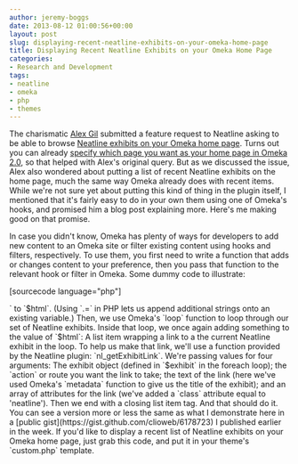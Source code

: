 ```yaml
---
author: jeremy-boggs
date: 2013-08-12 01:00:56+00:00
layout: post
slug: displaying-recent-neatline-exhibits-on-your-omeka-home-page
title: Displaying Recent Neatline Exhibits on your Omeka Home Page
categories:
- Research and Development
tags:
- neatline
- omeka
- php
- themes
---
```


The charismatic [Alex Gil](http://www.elotroalex.com/) submitted a feature request to Neatline asking to be able to browse [Neatline exhibits on your Omeka home page](https://github.com/scholarslab/Neatline/issues/211). Turns out you can already [specify which page you want as your home page in Omeka 2.0](http://omeka.org/codex/Managing_Navigation_2.0#Choose_a_Homepage), so that helped with Alex's original query. But as we discussed the issue, Alex also wondered about putting a list of recent Neatline exhibits on the home page, much the same way Omeka already does with recent items. While we're not sure yet about putting this kind of thing in the plugin itself, I mentioned that it's fairly easy to do in your own them using one of Omeka's hooks, and promised him a blog post explaining more. Here's me making good on that promise.

In case you didn't know, Omeka has plenty of ways for developers to add new content to an Omeka site or filter existing content using hooks and filters, respectively. To use them, you first need to write a function that adds or changes content to your preference, then you pass that function to the relevant hook or filter in Omeka. Some dummy code to illustrate:

[sourcecode language="php"]
<?php

function my_custom_function() {
  echo 'Hello world!';
}

add_plugin_hook('hook_name', 'my_custom_function');

[/sourcecode]

You could put this kind of code anywhere that Omeka could run it, particularly a new plugin or your activated theme's `custom.php` file. (An Omeka theme's `custom.php` file is a great place to put some custom code for your Omeka site, without having to go to the trouble of creating and activating a plugin.)

In our case, we want to append some new content to the home page of an Omeka site, so we'll need to find a hook to let us do that. Fortunately, we have one available&mdash;`public_home`&mdash;so let's use that to display some recent Neatline exhibits.

(Keep in mind that the following code should work in Omeka 2.0 and Neatline 2.0; you can take a similar approach for earlier versions of each, but some of the functions would be different.)

First, we'll need to create a `custom.php` file in your current active theme, if one doesn't already exist. (If it does exist, we'll use that one.) Make sure the file is in the root of your theme: `omeka/themes/your-theme/custom.php`.

Next we'll need to write a function that gets a certain number of Neatline exhibits and lists them out, and put that in our `custom.php` file. We'll name our function `display_recent_neatline_exhibits`, and put all our goodies in there. Let's create the function:

[sourcecode language="php"]
<?php

function display_recent_neatline_exhibits() {

}

[/sourcecode]

After we've created the function, we'll go ahead and pass that function to the `public_home` hook:

[sourcecode language="php"]
<?php

function display_recent_neatline_exhibits() {

}

add_plugin_hook('public_home', 'display_recent_neatline_exhibits');
[/sourcecode]

We still shouldn't see any changes on the home page, since our function isn't actually doing anything. But you shouldn't get any errors on the page either. If you do, make sure you have every curly brace and semicolon and all the other characters right; PHP is quite dramatic about syntax errors.

Now lets add some stuff to our function to get some recent Neatline exhibits. First, let's define a variable `$html` and set that equal to an empty string. In the end, we'll echo the value of `$html`, so we want it equal to at least something, in case you actually don't have any Neatline exhibits to display.

[sourcecode language="php"]
<?php

function display_recent_neatline_exhibits() {
    $html = '';

    echo $html;
}

add_plugin_hook('public_home', 'display_recent_neatline_exhibits');
[/sourcecode]

Next we'll create a variable, `$neatlineExhibits`, and assign it to the results of a query using Omeka's `get_records` function. The [`get_records` function](http://omeka.readthedocs.org/en/latest/Reference/libraries/globals/get_records.html) takes three arguments: the type of record, an array of query parameters, and number to limit results. We'll query for 'NeatlineExhibit' record type, make sure that the `recent` parameter is `true`, and limit our results to five:

[sourcecode language="php"]
<?php

function display_recent_neatline_exhibits() {
    $html = '';

    // Get our recent Neatline exhibits, limited to five.
    $neatlineExhibits = get_records('NeatlineExhibit', array('recent' =&gt; true), 5);

    echo $html;
}

add_plugin_hook('public_home', 'display_recent_neatline_exhibits');
[/sourcecode]

Now we'll set the results in `$neatlineExhibits` for a record loop, and check to see if in fact we have exhibits to display in a PHP `if` statement:

[sourcecode language="php"]
<?php

function display_recent_neatline_exhibits() {
    $html = '';

    // Get our recent Neatline exhibits, limited to five.
    $neatlineExhibits = get_records('NeatlineExhibit', array('recent' =&gt; true), 5);

    // Set them for the loop.
    set_loop_records('NeatlineExhibit', $neatlineExhibits);
 
    // If we have any to loop, we'll append to $html.
    if (has_loop_records('NeatlineExhibit')) {

    }

    echo $html;
}

add_plugin_hook('public_home', 'display_recent_neatline_exhibits');
[/sourcecode]

Inside our `if` statement, we'll update the value of `$html` so that, instead of echoing an empty string, it echos some HTML that includes links to each of our recent Neatline exhibits. Remember that this will only get printed if we actually have Neatline exhibits in the database, otherwise we'll just return an empty string.

[sourcecode language="php"]
<?php

function display_recent_neatline_exhibits() {
    $html = '';

    // Get our recent Neatline exhibits, limited to five.
    $neatlineExhibits = get_records('NeatlineExhibit', array('recent' =&gt; true), 5);

    // Set them for the loop.
    set_loop_records('NeatlineExhibit', $neatlineExhibits);
 
    // If we have any to loop, we'll append to $html.
    if (has_loop_records('NeatlineExhibit')) {
        $html .= '&lt;ul&gt;';
        
        foreach (loop('NeatlineExhibit') as $exhibit) {
            $html .= '&lt;li&gt;'
                   . nl_getExhibitLink(
                         $exhibit,
                         'show',
                         metadata($exhibit, 'title'),
                         array('class' =&gt; 'neatline')
                     )
                   . '&lt;/li&gt;';
        }

        $html .= '&lt;/ul&gt;';
    }

    echo $html;
}

add_plugin_hook('public_home', 'display_recent_neatline_exhibits');
[/sourcecode]

As you can see, we append an opening unordered list tag, `<ul>` to `$html`. (Using `.=` in PHP lets us append additional strings onto an existing variable.) Then, we use Omeka's `loop` function to loop through our set of Neatline exhibits. Inside that loop, we once again adding something to the value of `$html`: A list item wrapping a link to a the current Neatline exhibit in the loop. To help us make that link, we'll use a function provided by the Neatline plugin: `nl_getExhibitLink`. We're passing values for four arguments: The exhibit object (defined in `$exhibit` in the foreach loop); the `action` or route you want the link to take; the text of the link (here we've used Omeka's `metadata` function to give us the title of the exhibit); and an array of attributes for the link (we've added a `class` attribute equal to 'neatline'). Then we end with a closing list item tag.

And that should do it. You can see a version more or less the same as what I demonstrate here in a [public gist](https://gist.github.com/clioweb/6178723) I published earlier in the week. If you'd like to display a recent list of Neatline exhibits on your Omeka home page, just grab this code, and put it in your theme's `custom.php` template.
